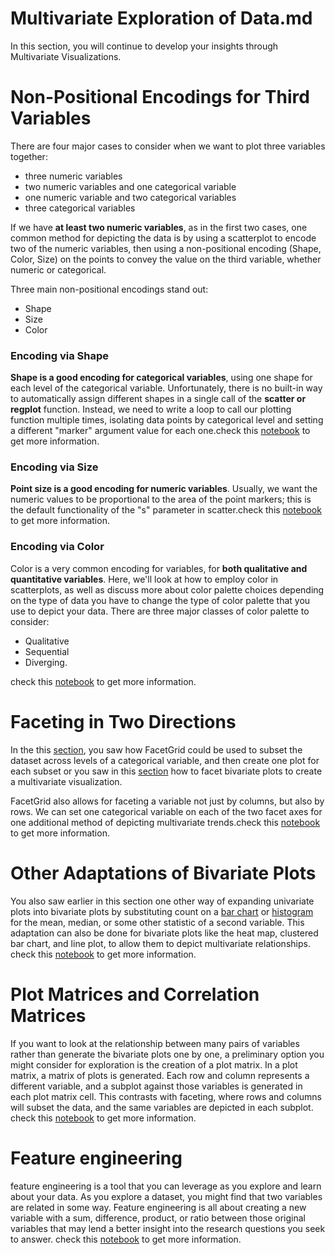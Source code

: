 
# Multivariate Exploration of Data.md

In this section, you will continue to develop your insights through Multivariate Visualizations. 

# Non-Positional Encodings for Third Variables

There are four major cases to consider when we want to plot three variables together:


  * three numeric variables
  * two numeric variables and one categorical variable
  * one numeric variable and two categorical variables
  * three categorical variables


If we have **at least two numeric variables**, as in the first two cases, one common method for depicting the data is by using a scatterplot to encode two of the numeric variables, then using a non-positional encoding (Shape, Color, Size) on the points to convey the value on the third variable, whether numeric or categorical. 

Three main non-positional encodings stand out: 
* Shape
* Size
* Color


### Encoding via Shape

**Shape is a good encoding for categorical variables**, using one shape for each level of the categorical variable. Unfortunately, there is no built-in way to automatically assign different shapes in a single call of the **scatter or regplot** function. Instead, we need to write a loop to call our plotting function multiple times, isolating data points by categorical level and setting a different "marker" argument value for each one.check this [notebook](https://github.com/A2Amir/Data-Visualization-in-Data-Science-Process/blob/master/Code/Encoding%20via%20Shape.ipynb) to get more information.

### Encoding via Size

**Point size is a good encoding for numeric variables**. Usually, we want the numeric values to be proportional to the area of the point markers; this is the default functionality of the "s" parameter in scatter.check this [notebook](https://github.com/A2Amir/Data-Visualization-in-Data-Science-Process/blob/master/Code/Encoding%20via%20Size.ipynb) to get more information.

### Encoding via Color 
Color is a very common encoding for variables, for **both qualitative and quantitative variables**. Here, we'll look at how to employ color in scatterplots, as well as discuss more about color palette choices depending on the type of data you have to change the type of color palette that you use to depict your data. There are three major classes of color palette to consider: 
* Qualitative
* Sequential
* Diverging.

check this [notebook](https://github.com/A2Amir/Data-Visualization-in-Data-Science-Process/blob/master/Code/Encoding%20via%20Color%20.ipynb) to get more information.

# Faceting in Two Directions


In the this [section](https://github.com/A2Amir/Data-Visualization-in-Data-Science-Process/blob/master/Code/Faceting.ipynb), you saw how FacetGrid could be used to subset the dataset across levels of a categorical variable, and then create one plot for each subset or you saw in this [section](https://github.com/A2Amir/Data-Visualization-in-Data-Science-Process/blob/master/Code/Encoding%20via%20Color%20.ipynb) how to facet bivariate plots to create a multivariate visualization.


FacetGrid also allows for faceting a variable not just by columns, but also by rows. We can set one categorical variable on each of the two facet axes for one additional method of depicting multivariate trends.check this [notebook](https://github.com/A2Amir/Data-Visualization-in-Data-Science-Process/blob/master/Code/Faceting%20in%20Two%20Directions.ipynb) to get more information.

# Other Adaptations of Bivariate Plots


You also saw earlier in this section one other way of expanding univariate plots into bivariate plots by substituting count on a [bar chart](https://github.com/A2Amir/Data-Visualization-in-Data-Science-Process/blob/master/Code/Adapted%20Bar%20Charts.ipynb) or [histogram](https://github.com/A2Amir/Data-Visualization-in-Data-Science-Process/blob/master/Code/Adapted%20Histograms.ipynb) for the mean, median, or some other statistic of a second variable. This adaptation can also be done for bivariate plots like the heat map, clustered bar chart, and line plot, to allow them to depict multivariate relationships. check this [notebook](https://github.com/A2Amir/Data-Visualization-in-Data-Science-Process/blob/master/Code/Other%20Adaptations%20of%20Bivariate%20Plots.ipynb) to get more information.

# Plot Matrices and Correlation Matrices

If you want to look at the relationship between many pairs of variables rather than generate the bivariate plots one by one, a preliminary option you might consider for exploration is the creation of a plot matrix. In a plot matrix, a matrix of plots is generated. Each row and column represents a different variable, and a subplot against those variables is generated in each plot matrix cell. This contrasts with faceting, where rows and columns will subset the data, and the same variables are depicted in each subplot. check this [notebook](https://github.com/A2Amir/Data-Visualization-in-Data-Science-Process/blob/master/Code/Plot%20Matrices.ipynb) to get more information.

# Feature engineering

feature engineering is a tool that you can leverage as you explore and learn about your data. As you explore a dataset, you might find that two variables are related in some way. Feature engineering is all about creating a new variable with a sum, difference, product, or ratio between those original variables that may lend a better insight into the research questions you seek to answer. check this [notebook](https://github.com/A2Amir/Data-Visualization-in-Data-Science-Process/blob/master/Code/Feature%20Engineering.ipynb) to get more information.
